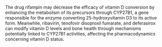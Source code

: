 The drug rifampin may decrease the efficacy of vitamin D conversion by enhancing the metabolism of its precursors through CYP27B1, a gene responsible for the enzyme converting 25-hydroxyvitamin D3 to its active form. Meanwhile, ribavirin, tenofovir disoproxil fumarate, and deferasirox can modify vitamin D levels and bone health through mechanisms potentially linked to CYP27B1 activities, affecting the pharmacodynamics concerning vitamin D status.